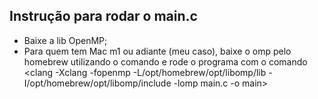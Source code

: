 ## Instrução para rodar o main.c
- Baixe a lib OpenMP;
- Para quem tem Mac m1 ou adiante (meu caso), baixe o omp pelo homebrew utilizando o comando <brew install libomp> e rode o programa com o comando <clang -Xclang -fopenmp -L/opt/homebrew/opt/libomp/lib -I/opt/homebrew/opt/libomp/include -lomp main.c -o main>